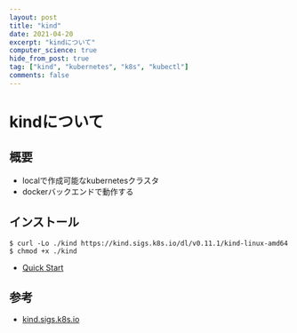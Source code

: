 ```yaml
---
layout: post
title: "kind"
date: 2021-04-20
excerpt: "kindについて"
computer_science: true
hide_from_post: true
tag: ["kind", "kubernetes", "k8s", "kubectl"]
comments: false
---
```


# kindについて

## 概要
 - localで作成可能なkubernetesクラスタ
 - dockerバックエンドで動作する

## インストール

```console
$ curl -Lo ./kind https://kind.sigs.k8s.io/dl/v0.11.1/kind-linux-amd64
$ chmod +x ./kind
```
 
 - [Quick Start](https://kind.sigs.k8s.io/docs/user/quick-start/#installation)


## 参考
 - [kind.sigs.k8s.io](https://kind.sigs.k8s.io/)
